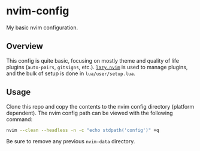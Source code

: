# nvim-config

My basic nvim configuration.

## Overview

This config is quite basic, focusing on mostly theme and quality of life plugins (`auto-pairs`, `gitsigns`, etc.). [`lazy.nvim`](https://github.com/folke/lazy.nvim) is used to manage plugins, and the bulk of setup is done in `lua/user/setup.lua`.

## Usage

Clone this repo and copy the contents to the nvim config directory (platform dependent). The nvim config path can be viewed with the following command:

```sh
nvim --clean --headless -n -c "echo stdpath('config')" +q
```

Be sure to remove any previous `nvim-data` directory.
